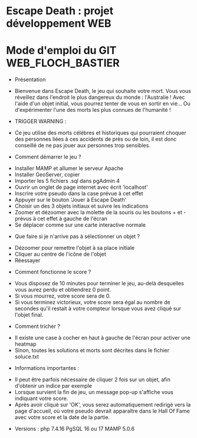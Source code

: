 # Escape Death : projet développement WEB

# Mode d'emploi du GIT WEB_FLOCH_BASTIER

* Présentation
- Bienvenue dans Escape Death, le jeu qui souhaite votre mort. Vous vous réveillez dans l'endroit le plus dangereux du monde : l'Australie ! Avec l'aide d'un objet initial, vous pourrez tenter de vous en sortir en vie… Ou d'expérimenter l'une des morts les plus connues de l'humanité !

* TRIGGER WARNING :
- Ce jeu utilise des morts célèbres et historiques qui pourraient choquer des personnes liées à ces accidents de près ou de loin, il est donc conseillé de ne pas jouer aux personnes trop sensibles.

* Comment démarrer le jeu ?
- Installer MAMP et allumer le serveur Apache
- Installer GeoServer, copier
- Importer les 5 fichiers .sql dans pgAdmin 4
- Ouvrir un onglet de page internet avec écrit 'localhost'
- Inscrire votre pseudo dans la case prévue à cet effet
- Appuyer sur le bouton 'Jouer à Escape Death'
- Choisir un des 3 objets initiaux et suivre les indications
- Zoomer et dézoomer avec la molette de la souris ou les boutons + et - prévus à cet effet à gauche de l'écran
- Se déplacer comme sur une carte interactive normale

* Que faire si je n'arrive pas à sélectionner un objet ?
- Dézoomer pour remettre l'objet à sa place initiale
- Cliquer au centre de l'icône de l'objet
- Réessayer

* Comment fonctionne le score ?
- Vous disposez de 10 minutes pour terminer le jeu, au-delà desquelles vous aurez perdu et obtiendrez 0 point.
- Si vous mourrez, votre score sera de 0.
- Si vous terminez victorieux, votre score sera égal au nombre de secondes qu'il restait à votre compteur lorsque vous avez cliqué sur l'objet final.

* Comment tricher ?
- Il existe une case à cocher en haut à gauche de l'écran pour activer une heatmap
- Sinon, toutes les solutions et morts sont décrites dans le fichier soluce.txt

* Informations importantes :
- Il peut être parfois nécessaire de cliquer 2 fois sur un objet, afin d'obtenir un indice par exemple
- Lorsque survient la fin de jeu, un message pop-up s'affiche vous indiquant votre score.
- Après avoir cliqué sur 'OK', vous serez automatiquement redirigé vers la page d'accueil, où votre pseudo devrait apparaître dans le Hall Of Fame avec votre score et la date de la partie.

* Versions :
php 7.4.16
PgSQL 16 ou 17
MAMP 5.0.6